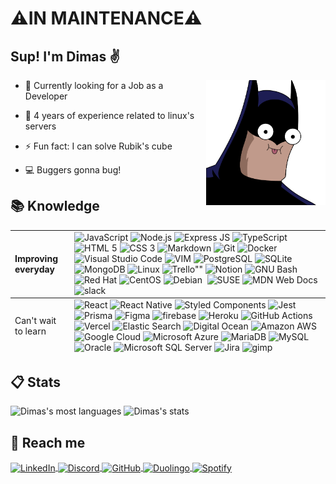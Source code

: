 <h1>⚠️IN MAINTENANCE⚠️</h1>

## Sup! I'm Dimas &#9996;

<img align="right" height="200em" src="./batma.png">

- &#128188; Currently looking for a Job as a Developer

- &#128170; 4 years of experience related to linux's servers

- &#9889; Fun fact: I can solve Rubik's cube

- &#128187; Buggers gonna bug!

## &#128218; Knowledge
<table>
    <tbody>
        <tr>
            <td>
                <strong>Improving everyday</strong>
            </td>
            <td>
                <img src="https://img.shields.io/badge/JavaScript-323330?style=for-the-badge&logo=javascript&logoColor=F7DF1E" alt="JavaScript" />
                <img src="https://img.shields.io/badge/Node.js-43853D?style=for-the-badge&logo=node.js&logoColor=white" alt="Node.js"/>
                <img src="https://img.shields.io/badge/Express.js-404D59?style=for-the-badge&logo=express" alt="Express JS" />
                <img src="https://img.shields.io/badge/TypeScript-007ACC?style=for-the-badge&logo=typescript&logoColor=white" alt="TypeScript" />
                <img src="https://img.shields.io/badge/HTML5-E34F26?style=for-the-badge&logo=html5&logoColor=white" alt="HTML 5" />
                <img src="https://img.shields.io/badge/CSS3-1572B6?style=for-the-badge&logo=css3&logoColor=white" alt="CSS 3" />
                <img src="https://img.shields.io/badge/Markdown-000000?style=for-the-badge&logo=markdown&logoColor=white" alt="Markdown" />
                <img src="https://img.shields.io/badge/GIT-E44C30?style=for-the-badge&logo=git&logoColor=white" alt="Git" />
                <img src="https://img.shields.io/badge/Docker-2496ED?style=for-the-badge&logo=docker&logoColor=white" alt="Docker" />
                <img src="https://img.shields.io/badge/Visual_Studio_Code-0078D4?style=for-the-badge&logo=visual%20studio%20code&logoColor=white" alt="Visual Studio Code" />
                <img src="https://img.shields.io/badge/VIM-%2311AB00.svg?&style=for-the-badge&logo=vim&logoColor=white" alt="VIM" />
                <img src="https://img.shields.io/badge/PostgreSQL-316192?style=for-the-badge&logo=postgresql&logoColor=white" alt="PostgreSQL" />
                <img src="https://img.shields.io/badge/SQLite-07405E?style=for-the-badge&logo=sqlite&logoColor=white" alt="SQLite" />
                <img src="https://img.shields.io/badge/MongoDB-4EA94B?style=for-the-badge&logo=mongodb&logoColor=white" alt="MongoDB" />
                <img src="https://img.shields.io/badge/Linux-FCC624?style=for-the-badge&logo=linux&logoColor=black" 
                alt="Linux" />
                <img src="https://img.shields.io/badge/Trello-0052CC?style=for-the-badge&logo=trello&logoColor=white" alt=Trello"" />
                <img src="https://img.shields.io/badge/Notion-000000?style=for-the-badge&logo=notion&logoColor=white" alt="Notion" />
                <img src="https://img.shields.io/badge/GNU%20Bash-4EAA25?style=for-the-badge&logo=GNU%20Bash&logoColor=white" alt="GNU Bash" />
                <img src="https://img.shields.io/badge/Red%20Hat-EE0000?style=for-the-badge&logo=redhat&logoColor=white" alt="Red Hat" />
                <img src="https://img.shields.io/badge/Cent%20OS-262577?style=for-the-badge&logo=CentOS&logoColor=white" alt="CentOS" />
                <img src="https://img.shields.io/badge/Debian-A81D33?style=for-the-badge&logo=debian&logoColor=white" alt="Debian" />
                <img src="https://img.shields.io/badge/Ubuntu-E95420?style=for-the-badge&logo=ubuntu&logoColor=white" alt="" />
                <img src="https://img.shields.io/badge/SUSE-0C322C?style=for-the-badge&logo=SUSE&logoColor=white" alt="SUSE" />
                <img src="https://img.shields.io/badge/MDN_Web_Docs-black?style=for-the-badge&logo=mdnwebdocs&logoColor=white" alt="MDN Web Docs" />
                <img src="https://img.shields.io/badge/Slack-4A154B?style=for-the-badge&logo=slack&logoColor=white" alt="slack" />
            </td>
        </tr>
    </tbody>
    <tfoot>
         <tr>
            <td>
                Can't wait to learn
            </td>
            <td>
                <img src="https://img.shields.io/badge/React-20232A?style=for-the-badge&logo=react&logoColor=61DAFB" alt="React" />
                <img src="https://img.shields.io/badge/React_Native-20232A?style=for-the-badge&logo=react&logoColor=61DAFB" alt="React Native" />
                <img src="https://img.shields.io/badge/styled--components-DB7093?style=for-the-badge&logo=styled-components&logoColor=white" alt="Styled Components" />
                <img src="https://img.shields.io/badge/Jest-323330?style=for-the-badge&logo=Jest&logoColor=white" alt="Jest" />
                <img src="https://img.shields.io/badge/Prisma-3982CE?style=for-the-badge&logo=Prisma&logoColor=white" alt="Prisma" />
                <img src="https://img.shields.io/badge/Figma-FF3366?style=for-the-badge&logo=figma&logoColor=white" alt="Figma" />
                <img src="https://img.shields.io/badge/Firebase-F29D0C?style=for-the-badge&logo=firebase&logoColor=white" alt="firebase" />
                <img src="https://img.shields.io/badge/Heroku-430098?style=for-the-badge&logo=heroku&logoColor=white" alt="Heroku" />
                <img src="https://img.shields.io/badge/GitHub_Actions-2088FF?style=for-the-badge&logo=github-actions&logoColor=white" alt="GitHub Actions" />
                <img src="https://img.shields.io/badge/Vercel-000000?style=for-the-badge&logo=vercel&logoColor=white" alt="Vercel" />
                <img src="https://img.shields.io/badge/Elastic_Search-005571?style=for-the-badge&logo=elasticsearch&logoColor=white" alt="Elastic Search" />
                <img src="https://img.shields.io/badge/Digital_Ocean-0080FF?style=for-the-badge&logo=DigitalOcean&logoColor=white" alt="Digital Ocean" />
                <img src="https://img.shields.io/badge/Amazon_AWS-232F3E?style=for-the-badge&logo=amazon-aws&logoColor=white" alt="Amazon AWS" />
                <img src="https://img.shields.io/badge/Google_Cloud-4285F4?style=for-the-badge&logo=google-cloud&logoColor=white" alt="Google Cloud" />
                <img src="https://img.shields.io/badge/Microsoft_Azure-0089D6?style=for-the-badge&logo=microsoft-azure&logoColor=white" alt="Microsoft Azure" />
                <img src="https://img.shields.io/badge/MariaDB-003545?style=for-the-badge&logo=mariadb&logoColor=white" alt="MariaDB" />
                <img src="https://img.shields.io/badge/MySQL-005C84?style=for-the-badge&logo=mysql&logoColor=white" alt="MySQL" />
                <img src="https://img.shields.io/badge/Oracle-F80000?style=for-the-badge&logo=oracle&logoColor=black" alt="Oracle" />
                <img src="https://img.shields.io/badge/Microsoft_SQL_Server-CC2927?style=for-the-badge&logo=microsoft-sql-server&logoColor=white" alt="Microsoft SQL Server" />
                <img src="https://img.shields.io/badge/Jira-0052CC?style=for-the-badge&logo=Jira&logoColor=white" alt="Jira" />
                <img src="https://img.shields.io/badge/gimp-5C5543?style=for-the-badge&logo=gimp&logoColor=white" alt="gimp" />
            </td>
        </tr>
    </tfoot>
</table>

## &#128203; Stats

<p align="left">
    <img width="360em" src="https://github-readme-stats.vercel.app/api/top-langs/?username=dimas-prates&layout=compact&theme=nightowl" alt="Dimas's most languages"/>
    <img width="430em" src="https://github-readme-stats.vercel.app/api?username=dimas-prates&show_icons=true&theme=nightowl" alt="Dimas's stats"/>
</p>

## &#128243; Reach me

<p align="left">
    <a href="https://www.linkedin.com/in/dimas-prates" target="_blank">
        <img align="center" src="https://img.shields.io/badge/LinkedIn-0077B5?style=for-the-badge&logo=linkedin&logoColor=white" alt="LinkedIn"/>
    </a>
    <a href="https://discordapp.com/users/711755910778978386" target="_blank">
        <img align="center" src="https://img.shields.io/badge/Discord-7289DA?style=for-the-badge&logo=discord&logoColor=white" alt="Discord"/>
    </a>
    <a href="https://github.com/dimas-prates" target="_blank">
        <img align="center" src="https://img.shields.io/badge/GitHub-000000?style=for-the-badge&logo=github&logoColor=white" alt="GitHub"/>
    </a>
    <a href="https://duolingo.com/dimas_prates" target="_blank">
        <img align="center" src="https://img.shields.io/badge/Duolingo-58CC02?style=for-the-badge&logo=Duolingo&logoColor=white" alt="Duolingo" />
    </a>
    <a href="https://open.spotify.com/user/tzxviw7ju85soxivb5us8i7jl?si=86b86b040a0649d0" target="_blank">
        <img align="center" src="https://img.shields.io/badge/Spotify-1ED760?&style=for-the-badge&logo=spotify&logoColor=white" alt="Spotify"/>
    </a>
</p>

<!--
### Hi there 👋

**dimas-prates/dimas-prates** is a ✨ _special_ ✨ repository because its `README.md` (this file) appears on your GitHub profile.

Here are some ideas to get you started:

- 🔭 I’m currently working on ...
- 🌱 I’m currently learning ...
- 👯 I’m looking to collaborate on ...
- 🤔 I’m looking for help with ...
- 💬 Ask me about ...
- 📫 How to reach me: ...
- 😄 Pronouns: ...
- ⚡ Fun fact: ...
-->